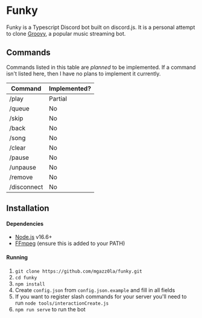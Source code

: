 # Funky

Funky is a Typescript Discord bot built on discord.js. It is a personal attempt to clone [Groovy](https://groovy.bot/), a popular music streaming bot.

## Commands

Commands listed in this table are *planned* to be implemented. If a command isn't listed here, then
I have no plans to implement it currently.

| Command     | Implemented? |
| ----------- | ------------ |
| /play       | Partial      |
| /queue      | No           |
| /skip       | No           |
| /back       | No           |
| /song       | No           |
| /clear      | No           |
| /pause      | No           |
| /unpause    | No           |
| /remove     | No           |
| /disconnect | No           |

## Installation

#### Dependencies

* [Node.js](https://nodejs.org/) v16.6+
* [FFmpeg](https://www.ffmpeg.org/) (ensure this is added to your PATH)

#### Running

1. `git clone https://github.com/mgazz0la/funky.git`
2. `cd funky`
3. `npm install`
4. Create `config.json` from `config.json.example` and fill in all fields
5. If you want to register slash commands for your server you'll need to run `node tools/interactionCreate.js`
6. `npm run serve` to run the bot
